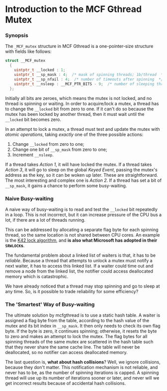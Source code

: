 # Introduction to the MCF Gthread Mutex

### Synopsis

The `_MCF_mutex` structure in MCF Gthread is a one-pointer-size structure with fields like follows:

```c
struct __MCF_mutex
  {
    uintptr_t __locked : 1;
    uintptr_t __sp_mask : 4;  /* mask of spinning threads; 1b/thread  */
    uintptr_t __sp_nfail : 4;  /* number of timeouts after spinning  */
    uintptr_t __nsleep : __MCF_PTR_BITS - 9;  /* number of sleeping threads  */
  };
```

Initially all bits are zeroes, which means the mutex is not locked, and no thread is spinning or waiting. In order to acquire/lock a mutex, a thread has to change the `__locked` bit from zero to one. If it can't do so because the mutex has been locked by another thread, then it must wait until the `__locked` bit becomes zero.

In an attempt to lock a mutex, a thread must test and update the mutex with _atomic operations_, taking _exactly_ one of the three possible actions:

1. Change `__locked` from zero to one;
2. Change one bit of `__sp_mask` from zero to one;
3. Increment `__nsleep`.

If a thread takes _Action 1_, it will have locked the mutex. If a thread takes _Action 3_, it will go to sleep on the global _Keyed Event_, passing the mutex's address as the key, so it can be woken up later. These are straightforward. The most interesting and complex one is _Action 2_. If a thread has set a bit of `__sp_mask`, it gains a chance to perform some busy-waiting.

### Naive Busy-waiting

A naive way of busy-waiting is to read and test the `__locked` bit repeatedly in a loop. This is not incorrect, but it can increase pressure of the CPU bus a lot, if there are a lot of threads running.

This can be addressed by allocating a separate flag byte for each spinning thread, so the same location is not shared between CPU cores. An example is the [K42 lock algorithm](https://locklessinc.com/articles/locks/), and **is also what Microsoft has adopted in their `SRWLOCK`s**.

The fundamental problem about a linked list of waiters is that, it has to be _reliable_. Because a thread that attempts to unlock a mutex must notify a next waiter, it has to access this linked list. If a waiter could time out and remove a node from the linked list, the notifier could access deallocated memory which is catastrophic.

We have already noticed that a thread may stop spinning and go to sleep at any time. So, is it possible to trade reliability for some efficiency?

### The 'Smartest' Way of Busy-waiting

The ultimate solution by mcfgthread is to use a static hash table. A waiter is assigned a flag byte from the table, according to the hash value of the mutex and its bit index in `__sp_mask`. It then only needs to check its own flag byte. If the byte is zero, it continues spinning; otherwise, it resets the byte to zero and makes an attempt to lock the mutex. The flag bytes for all spinning threads of the same mutex are scattered in the hash table such that they never share the same cache line. The table will never be deallocated, so no notifier can access deallocated memory.

The last question is, **what about hash collisions**? Well, we ignore collisions, because they don't matter. This notification mechanism is not reliable, and never has to be, as the number of spinning iterations is capped. A spinning thread will use up its number of iterations sooner or later, and never will we get incorrect results because of accidental hash collisions.
